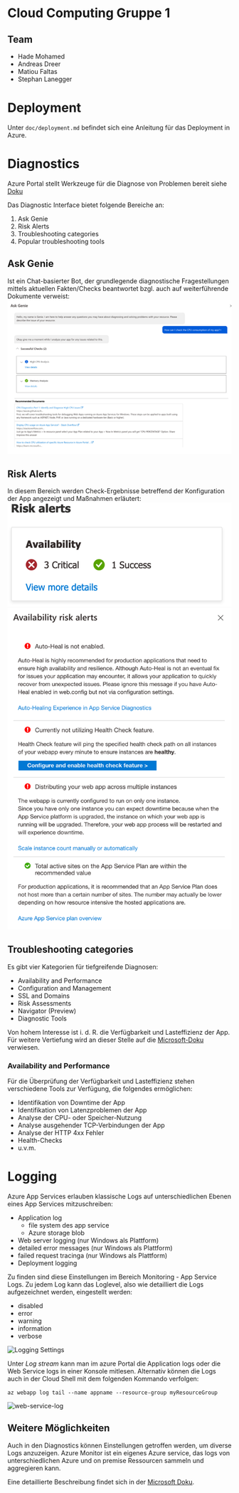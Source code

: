 # Cloud Computing Gruppe 1

## Team

- Hade Mohamed
- Andreas Dreer
- Matiou Faltas
- Stephan Lanegger

# Deployment

Unter `doc/deployment.md` befindet sich eine Anleitung für das Deployment in Azure.

# Diagnostics

Azure Portal stellt Werkzeuge für die Diagnose von Problemen bereit siehe [Doku](https://learn.microsoft.com/en-us/azure/app-service/overview-diagnostics)

Das Diagnostic Interface bietet folgende Bereiche an:

1. Ask Genie
2. Risk Alerts
3. Troubleshooting categories
4. Popular troubleshooting tools

## Ask Genie

Ist ein Chat-basierter Bot, der grundlegende diagnostische Fragestellungen mittels aktuellen Fakten/Checks beantwortet bzgl. auch auf weiterführende Dokumente verweist:
![alt ask-genie](./doc/images/diagnostics/ask-genie.png)

## Risk Alerts

In diesem Bereich werden Check-Ergebnisse betreffend der Konfiguration der App angezeigt und Maßnahmen erläutert:
![alt risk-alerts-1](./doc/images/diagnostics/risk-alerts-1.png)
![alt risk-alerts-2](./doc/images/diagnostics/risk-alerts-2.png)

## Troubleshooting categories

Es gibt vier Kategorien für tiefgreifende Diagnosen:

- Availability and Performance
- Configuration and Management
- SSL and Domains
- Risk Assessments
- Navigator (Preview)
- Diagnostic Tools

Von hohem Interesse ist i. d. R. die Verfügbarkeit und Lasteffizienz der App. Für weitere Vertiefung wird an dieser Stelle auf die [Microsoft-Doku](https://learn.microsoft.com/en-us/azure/app-service/overview-diagnostics) verwiesen.

### Availability and Performance

Für die Überprüfung der Verfügbarkeit und Lasteffizienz stehen verschiedene Tools zur Verfügung, die folgendes ermöglichen:

- Identifikation von Downtime der App
- Identifikation von Latenzproblemen der App
- Analyse der CPU- oder Speicher-Nutzung
- Analyse ausgehender TCP-Verbindungen der App
- Analyse der HTTP 4xx Fehler
- Health-Checks
- u.v.m.


# Logging

Azure App Services erlauben klassische Logs auf unterschiedlichen Ebenen eines App Services mitzuschreiben: 

  * Application log
    * file system des app service
    * Azure storage blob
  * Web server logging (nur Windows als Plattform)
  * detailed error messages (nur Windows als Plattform)
  * failed request tracinga (nur Windows als Plattform)
  * Deployment logging


Zu finden sind diese Einstellungen im Bereich Monitoring - App Service Logs. 
Zu jedem Log kann das Loglevel, also wie detailliert die Logs aufgezeichnet werden, eingestellt werden:

  * disabled
  * error
  * warning
  * information
  * verbose

![Logging Settings](.doc/images/logging/log-settings.jpg)

Unter _Log stream_ kann man im azure Portal die Application logs oder die Web Service logs in einer Konsole mitlesen. Alternativ können die Logs auch in der Cloud Shell mit dem folgenden Kommando verfolgen:

```CloudShell
az webapp log tail --name appname --resource-group myResourceGroup
```

![web-service-log](.doc/images/logging/webserver-log.jpg)

## Weitere Möglichkeiten 

Auch in den Diagnostics können Einstellungen getroffen werden, um diverse Logs anzuzeigen. 
Azure Monitor ist ein eigenes Azure service, das logs von unterschiedlichen Azure und on premise Ressourcen sammeln und aggregieren kann. 

Eine detaillierte Beschreibung findet sich in der [Microsoft Doku](https://learn.microsoft.com/en-us/azure/app-service/troubleshoot-diagnostic-logs).

